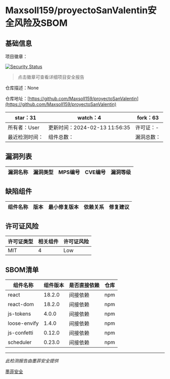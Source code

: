# Maxsoll159/proyectoSanValentin安全风险及SBOM

## 基础信息

项目徽章：

[![Security Status](https://www.murphysec.com/platform3/v31/badge/1757485413260722176.svg)](https://www.murphysec.com/console/report/1757120694185291776/1757485413260722176)

> 点击徽章可查看详细项目安全报告

仓库描述：None

仓库地址：[https://github.com/Maxsoll159/proyectoSanValentin](https://github.com/Maxsoll159/proyectoSanValentin)

| star：31 | watch：4 | fork：63 |
| ----------- | -------------- | ------------ |
| 所有者：User | 更新时间：2024-02-13 11:56:35 | 许可证：- |
| 最近检测时间： | 组件总数： | 漏洞总数： |




## 漏洞列表

| 漏洞名称 | 漏洞类型 | MPS编号 | CVE编号 | 漏洞等级 |
| ------- | ------ | ------- | ------ | ----- |





## 缺陷组件

| 组件名称 | 版本 | 最小修复版本 | 依赖关系 | 修复建议 |
| -------- | ---- | ------------ | -------- | -------- |





## 许可证风险

| 许可证类型 | 相关组件 | 许可证风险 |
| ---------- | -------- | ---------- |
|MIT|4|Low|




## SBOM清单

| 组件名称 | 组件版本 | 是否直接依赖 | 仓库 |
| -------- | -------- | ------------ | ---- |
|react|18.2.0|间接依赖|npm|
|react-dom|18.2.0|间接依赖|npm|
|js-tokens|4.0.0|间接依赖|npm|
|loose-envify|1.4.0|间接依赖|npm|
|js-confetti|0.12.0|间接依赖|npm|
|scheduler|0.23.0|间接依赖|npm|


------

*此检测报告由墨菲安全提供*

[墨菲安全](www.murphysec.com)